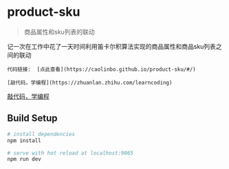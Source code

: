 # product-sku

> 商品属性和sku列表的联动

记一次在工作中花了一天时间利用笛卡尔积算法实现的商品属性和商品sku列表之间的联动

```
代码链接:  [点此查看](https://caolinbo.github.io/product-sku/#/)

[敲代码，学编程](https://zhuanlan.zhihu.com/learncoding)
```
[敲代码，学编程](https://zhuanlan.zhihu.com/learncoding)

## Build Setup

``` bash
# install dependencies
npm install

# serve with hot reload at localhost:9065
npm run dev
```

